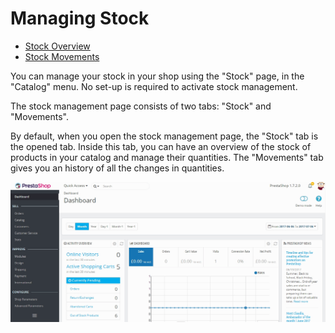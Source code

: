 # Managing Stock

*  [Stock Overview](stock-overview.md)
*  [Stock Movements](stock-movements.md)

You can manage your stock in your shop using the "Stock" page, in the "Catalog" menu. No set-up is required to activate stock management.

The stock management page consists of two tabs: "Stock" and "Movements".

By default, when you open the stock management page, the "Stock" tab is the opened tab. Inside this tab, you can have an overview of the stock of products in your catalog and manage their quantities. The "Movements" tab gives you an history of all the changes in quantities.

![](../../../../.gitbook/assets/54266288%20%283%29%20%283%29.gif)

